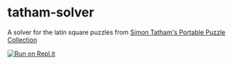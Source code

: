 # tatham-solver
A solver for the latin square puzzles from [Simon Tatham's Portable Puzzle Collection](https://www.chiark.greenend.org.uk/~sgtatham/puzzles/)

[![Run on Repl.it](https://repl.it/badge/github/Frank-Siebert/tatham-solver)](https://repl.it/github/Frank-Siebert/tatham-solver)